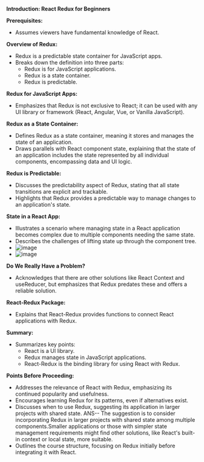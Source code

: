 
**Introduction: React Redux for Beginners**

  
**Prerequisites:**
- Assumes viewers have fundamental knowledge of React.

**Overview of Redux:**
- Redux is a predictable state container for JavaScript apps.
- Breaks down the definition into three parts: 
  - Redux is for JavaScript applications.
  - Redux is a state container.
  - Redux is predictable.

**Redux for JavaScript Apps:**
- Emphasizes that Redux is not exclusive to React; it can be used with any UI library or framework (React, Angular, Vue, or Vanilla JavaScript).

**Redux as a State Container:**
- Defines Redux as a state container, meaning it stores and manages the state of an application.
- Draws parallels with React component state, explaining that the state of an application includes the state represented by all individual components, encompassing data and UI logic.

**Redux is Predictable:**
- Discusses the predictability aspect of Redux, stating that all state transitions are explicit and trackable.
- Highlights that Redux provides a predictable way to manage changes to an application's state.

**State in a React App:**
- Illustrates a scenario where managing state in a React application becomes complex due to multiple components needing the same state.
- Describes the challenges of lifting state up through the component tree.
- ![image](https://github.com/Akmeena4u/Web-Development-Bootcamp/assets/93425334/102b7f5e-54a9-4fcb-8c05-90d70a9bd424)
- ![image](https://github.com/Akmeena4u/Web-Development-Bootcamp/assets/93425334/dd1cfe31-72f7-44ce-9c8e-912636e84ec9)



**Do We Really Have a Problem?**
- Acknowledges that there are other solutions like React Context and useReducer, but emphasizes that Redux predates these and offers a reliable solution.

**React-Redux Package:**
- Explains that React-Redux provides functions to connect React applications with Redux.

**Summary:**
- Summarizes key points:
  - React is a UI library.
  - Redux manages state in JavaScript applications.
  - React-Redux is the binding library for using React with Redux.

**Points Before Proceeding:**
- Addresses the relevance of React with Redux, emphasizing its continued popularity and usefulness.
- Encourages learning Redux for its patterns, even if alternatives exist.
- Discusses when to use Redux, suggesting its application in larger projects with shared state.
  ANS-- The suggestion is to consider incorporating Redux in larger projects with shared state among multiple components.Smaller applications or those with simpler state management requirements 
      might find other solutions, like React's built-in context or local state, more suitable.
- Outlines the course structure, focusing on Redux initially before integrating it with React.





